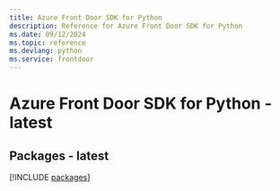 ```yaml
---
title: Azure Front Door SDK for Python
description: Reference for Azure Front Door SDK for Python
ms.date: 09/12/2024
ms.topic: reference
ms.devlang: python
ms.service: frontdoor
---
```

# Azure Front Door SDK for Python - latest
## Packages - latest
[!INCLUDE [packages](front-door-index.md)]